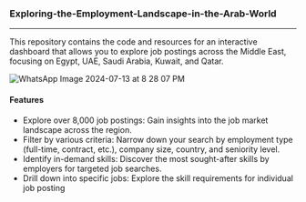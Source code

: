 ### Exploring-the-Employment-Landscape-in-the-Arab-World
_________________________________________________________________________________________________________________________________________________________________________________________________________
This repository contains the code and resources for an interactive dashboard that allows you to explore job postings across the Middle East, focusing on Egypt, UAE, Saudi Arabia, Kuwait, and Qatar.


![WhatsApp Image 2024-07-13 at 8 28 07 PM](https://github.com/user-attachments/assets/316e3d0d-2cca-4af4-94c6-19bc09b8f3c2)

#### Features
* Explore over 8,000 job postings: Gain insights into the job market landscape across the region.
* Filter by various criteria: Narrow down your search by employment type (full-time, contract, etc.), company size, country, and seniority level.
* Identify in-demand skills: Discover the most sought-after skills by employers for targeted job searches.
* Drill down into specific jobs: Explore the skill requirements for individual job posting
